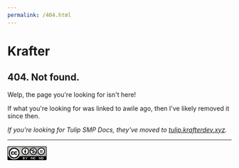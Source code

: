 ```yaml
---
permalink: /404.html
---
```


# Krafter

## 404. Not found.


Welp, the page you're looking for isn't here! 

If what you're looking for was linked to awile ago, then I've likely removed it since then.



*If you're looking for Tulip SMP Docs, they've moved to [tulip.krafterdev.xyz](https://tulip.krafterdev.xyz).*

---

[![Licensed Under The CC-BY-NC-ND 4.0 License](/src/CC-BY-NC-ND.png)](https://creativecommons.org/licenses/by-nc-nd/4.0/)